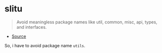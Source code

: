 # slitu


> Avoid meaningless package names like util, common, misc, api, types, and interfaces.

- [Source](https://github.com/golang/go/wiki/CodeReviewComments#package-names)

So, i have to avoid package name `utils`.